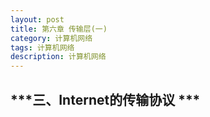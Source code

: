 ```yaml
---
layout: post
title: 第六章 传输层(一)
category: 计算机网络
tags: 计算机网络
description: 计算机网络
---
```


## ***三、Internet的传输协议 ***

